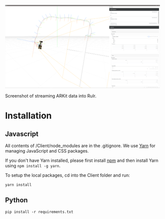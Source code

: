 ![Screenshot](https://github.com/elliotwoods/Rulr-2.0/raw/master/readme/streaming_arkit.png)

Screenshot of streaming ARKit data into Rulr.

# Installation

## Javascript

All contents of /Client/node_modules are in the .gitignore.
We use [Yarn](https://yarnpkg.com/) for managing JavaScript and CSS packages.

If you don't have Yarn installed, please first install [npm](https://www.npmjs.com/get-npm) and then install Yarn using `npm install -g yarn`.

To setup the local packages, cd into the Client folder and run:

```
yarn install
```

## Python

```
pip install -r requirements.txt 
```
